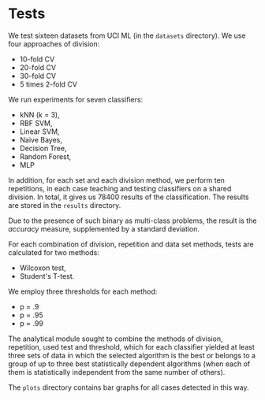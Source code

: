 # Tests

We test sixteen datasets from UCI ML (in the `datasets` directory). We use four approaches of division:

- 10-fold CV
- 20-fold CV
- 30-fold CV
- 5 times 2-fold CV

We run experiments for seven classifiers:

- kNN (k = 3),
- RBF SVM,
- Linear SVM,
- Naive Bayes,
- Decision Tree,
- Random Forest,
- MLP

In addition, for each set and each division method, we perform ten repetitions, in each case teaching and testing classifiers on a shared division. In total, it gives us 78400 results of the classification. The results are stored in the `results` directory.

Due to the presence of such binary as multi-class problems, the result is the *accuracy* measure, supplemented by a standard deviation.

For each combination of division, repetition and data set methods, tests are calculated for two methods:

- Wilcoxon test,
- Student's T-test.

We employ three thresholds for each method:

- p = .9
- p = .95
- p = .99

The analytical module sought to combine the methods of division, repetition, used test and threshold, which for each classifier yielded at least three sets of data in which the selected algorithm is the best or belongs to a group of up to three best statistically dependent algorithms (when each of them is statistically independent from the same number of others).

The `plots` directory contains bar graphs for all cases detected in this way.

